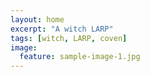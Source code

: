 ```yaml
---
layout: home
excerpt: "A witch LARP"
tags: [witch, LARP, coven]
image:
  feature: sample-image-1.jpg
---
```

